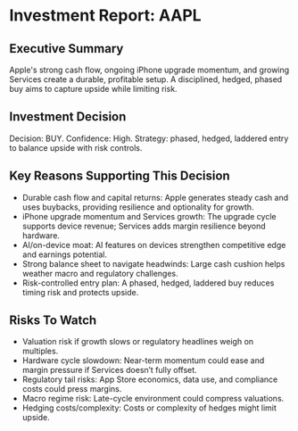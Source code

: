# Investment Report: AAPL
## Executive Summary
Apple's strong cash flow, ongoing iPhone upgrade momentum, and growing Services create a durable, profitable setup. A disciplined, hedged, phased buy aims to capture upside while limiting risk.
## Investment Decision
Decision: BUY. Confidence: High. Strategy: phased, hedged, laddered entry to balance upside with risk controls.
## Key Reasons Supporting This Decision
- Durable cash flow and capital returns: Apple generates steady cash and uses buybacks, providing resilience and optionality for growth.
- iPhone upgrade momentum and Services growth: The upgrade cycle supports device revenue; Services adds margin resilience beyond hardware.
- AI/on-device moat: AI features on devices strengthen competitive edge and earnings potential.
- Strong balance sheet to navigate headwinds: Large cash cushion helps weather macro and regulatory challenges.
- Risk-controlled entry plan: A phased, hedged, laddered buy reduces timing risk and protects upside.
## Risks To Watch
- Valuation risk if growth slows or regulatory headlines weigh on multiples.
- Hardware cycle slowdown: Near-term momentum could ease and margin pressure if Services doesn’t fully offset.
- Regulatory tail risks: App Store economics, data use, and compliance costs could press margins.
- Macro regime risk: Late-cycle environment could compress valuations.
- Hedging costs/complexity: Costs or complexity of hedges might limit upside.